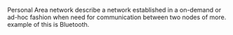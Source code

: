 Personal Area network describe a network established in a on-demand or ad-hoc fashion when need for communication between two nodes of more. example of this is Bluetooth. 
